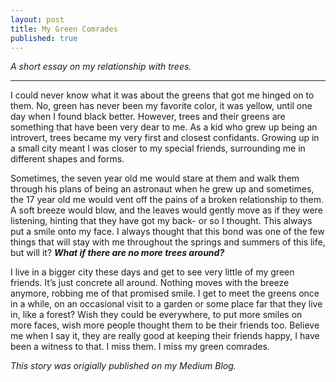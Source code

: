 ```yaml
---
layout: post
title: My Green Comrades
published: true
---
```

_A short essay on my relationship with trees._

----

I could never know what it was about the greens that got me hinged on to them. No, green has never been my favorite color, it was yellow, until one day when I found black better. However, trees and their greens are something that have been very dear to me. As a kid who grew up being an introvert, trees became my very first and closest confidants. Growing up in a small city meant I was closer to my special friends, surrounding me in different shapes and forms.

Sometimes, the seven year old me would stare at them and walk them through his plans of being an astronaut when he grew up and sometimes, the 17 year old me would vent off the pains of a broken relationship to them. A soft breeze would blow, and the leaves would gently move as if they were listening, hinting that they have got my back- or so I thought. This always put a smile onto my face. I always thought that this bond was one of the few things that will stay with me throughout the springs and summers of this life, but will it? **_What if there are no more trees around?_**

I live in a bigger city these days and get to see very little of my green friends. It’s just concrete all around. Nothing moves with the breeze anymore, robbing me of that promised smile. I get to meet the greens once in a while, on an occasional visit to a garden or some place far that they live in, like a forest? Wish they could be everywhere, to put more smiles on more faces, wish more people thought them to be their friends too. Believe me when I say it, they are really good at keeping their friends happy, I have been a witness to that. I miss them. I miss my green comrades.

_This story was origially published on my Medium Blog._
